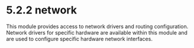 # 5.2.2 network

This module provides access to network drivers and routing configuration. Network drivers for specific hardware are available within this module and are used to configure specific hardware network interfaces.

